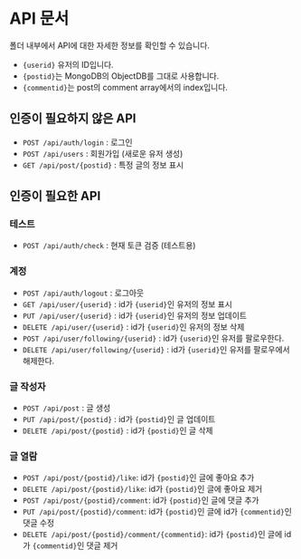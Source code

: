 API 문서
=======

폴더 내부에서 API에 대한 자세한 정보를 확인할 수 있습니다.
- `{userid}` 유저의 ID입니다.
- `{postid}`는 MongoDB의 ObjectDB를 그대로 사용합니다.
- `{commentid}`는 post의 comment array에서의 index입니다.

인증이 필요하지 않은 API
--------------------

- `POST /api/auth/login` : 로그인
- `POST /api/users` : 회원가입 (새로운 유저 생성)
- `GET /api/post/{postid}` : 특정 글의 정보 표시

인증이 필요한 API
--------------

### 테스트

- `POST /api/auth/check` : 현재 토큰 검증 (테스트용)

### 계정

- `POST /api/auth/logout` : 로그아웃
- `GET /api/user/{userid}` : id가 `{userid}`인 유저의 정보 표시
- `PUT /api/user/{userid}` : id가 `{userid}`인 유저의 정보 업데이트
- `DELETE /api/user/{userid}` : id가 `{userid}`인 유저의 정보 삭제
- `POST /api/user/following/{userid}` : id가 `{userid}`인 유저를 팔로우한다. 
- `DELETE /api/user/following/{userid}` : id가 `{userid}`인 유저를 팔로우에서 해제한다. 

### 글 작성자

- `POST /api/post` : 글 생성
- `PUT /api/post/{postid}` : id가 `{postid}`인 글 업데이트
- `DELETE /api/post/{postid}` : id가 `{postid}`인 글 삭제

### 글 열람

- `POST /api/post/{postid}/like`: id가 `{postid}`인 글에 좋아요 추가
- `DELETE /api/post/{postid}/like`: id가 `{postid}`인 글에 좋아요 제거
- `POST /api/post/{postid}/comment`: id가 `{postid}`인 글에 댓글 추가
- `PUT /api/post/{postid}/comment`: id가 `{postid}`인 글에 id가 `{commentid}`인 댓글 수정
- `DELETE /api/post/{postid}/comment/{commentid}`: id가 `{postid}`인 글에 id가 `{commentid}`인 댓글 제거
